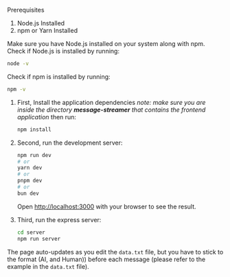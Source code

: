 Prerequisites
1. Node.js Installed
2. npm or Yarn Installed

Make sure you have Node.js installed on your system along with npm. 
Check if Node.js is installed by running:
```bash
node -v
```
Check if npm is installed by running:
```bash
npm -v
```
1. First, Install the application dependencies
   *note: make sure you are inside the directory **message-streamer** that contains the frontend application*
    then run:
    ```bash
    npm install
    ```
   
3. Second, run the development server:

    ```bash
    npm run dev
    # or
    yarn dev
    # or
    pnpm dev
    # or
    bun dev
    ```
    
    Open [http://localhost:3000](http://localhost:3000) with your browser to see the result.

4. Third, run the express server:

    ```bash
    cd server
    npm run server
    ```

The page auto-updates as you edit the `data.txt` file, but you have to stick to the format (AI, and Human)) before each message (please refer to the example in the `data.txt` file).
